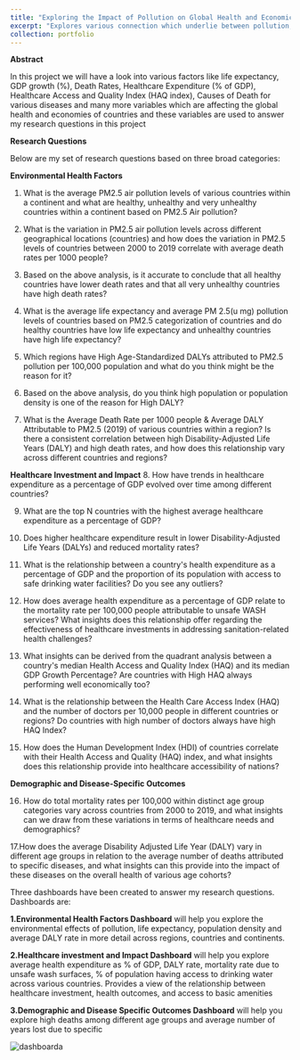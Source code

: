 ```yaml
---
title: "Exploring the Impact of Pollution on Global Health and Economics using Tableau"
excerpt: "Explores various connection which underlie between pollution, health and economic development on a global scale. We will also look into the global disparities which exist across the borders with keen focus on air and water pollution."
collection: portfolio
---
```


**Abstract**

In this project we will have a look into various factors like life expectancy, GDP growth (%), Death Rates, Healthcare Expenditure (% of GDP), Healthcare Access and Quality Index (HAQ index), Causes of Death for various diseases and many more variables which are affecting the global health and economies of countries and these variables are used to answer my research questions in this project


**Research Questions**

Below are my set of research questions based on three broad categories:

**Environmental Health Factors**

1. What is the average PM2.5 air pollution levels of various countries within a continent and what are healthy, unhealthy and very unhealthy countries within a continent based on PM2.5 Air pollution?

2. What is the variation in PM2.5 air pollution levels across different geographical locations (countries) and how does the variation in PM2.5 levels of countries between 2000 to 2019 correlate with average death rates per 1000 people?

3. Based on the above analysis, is it accurate to conclude that all healthy countries have lower death rates and that all very unhealthy countries have high death rates?

4. What is the average life expectancy and average PM 2.5(u mg) pollution levels of countries based on PM2.5 categorization of countries and do healthy countries have low life expectancy and unhealthy countries have high life expectancy?

5. Which regions have High Age-Standardized DALYs attributed to PM2.5 pollution per 100,000 population and what do you think might be the reason for it?

6. Based on the above analysis, do you think high population or population density is one of the reason for High DALY?

7. What is the Average Death Rate per 1000 people & Average DALY Attributable to PM2.5 (2019) of various countries within a region? Is there a consistent correlation between high Disability-Adjusted Life Years (DALY) and high death rates, and how does this relationship vary across different countries and regions?

**Healthcare Investment and Impact**
8. How have trends in healthcare expenditure as a percentage of GDP evolved over time among different countries?

9. What are the top N countries with the highest average healthcare expenditure as a percentage of GDP?

10. Does higher healthcare expenditure result in lower Disability-Adjusted Life Years (DALYs) and reduced mortality rates?

11. What is the relationship between a country's health expenditure as a percentage of GDP and the proportion of its population with access to safe drinking water facilities? Do you see any outliers?

12. How does average health expenditure as a percentage of GDP relate to the mortality rate per 100,000 people attributable to unsafe WASH services? What insights does this relationship offer regarding the effectiveness of healthcare investments in addressing sanitation-related health challenges?

13. What insights can be derived from the quadrant analysis between a country's median Health Access and Quality Index (HAQ) and its median GDP Growth Percentage? Are countries with High HAQ always performing well economically too?

14. What is the relationship between the Health Care Access Index (HAQ) and the number of doctors per 10,000 people in different countries or regions? Do countries with high number of doctors always have high HAQ Index?

15. How does the Human Development Index (HDI) of countries correlate with their Health Access and Quality (HAQ) index, and what insights does this relationship provide into healthcare accessibility of nations?

**Demographic and Disease-Specific Outcomes**

16. How do total mortality rates per 100,000 within distinct age group categories vary across countries from 2000 to 2019, and what insights can we draw from these variations in terms of healthcare needs and demographics?

17.How does the average Disability Adjusted Life Year (DALY) vary in different age groups in relation to the average number of deaths attributed to specific diseases, and what insights can this provide into the impact of these diseases on the overall health of various age cohorts?

Three dashboards have been created to answer my research questions. Dashboards are:

**1.Environmental Health Factors Dashboard** will help you explore the environmental effects of pollution, life expectancy, population density and average DALY rate in more detail across regions, countries and continents.

**2.Healthcare investment and Impact Dashboard** will help you explore average health expenditure as % of GDP, DALY rate, mortality rate due to unsafe wash surfaces, % of population having access to drinking water across various countries. Provides a view of the relationship between healthcare investment, health outcomes, and access to basic amenities

**3.Demographic and Disease Specific Outcomes Dashboard** will help you explore high deaths among different age groups and average number of years lost due to specific

![dashboarda](https://github.com/sriramsripada20s/portfolio.github.io/assets/49833524/e25f7703-36a9-41d1-acf9-3109b03fd7e3)

